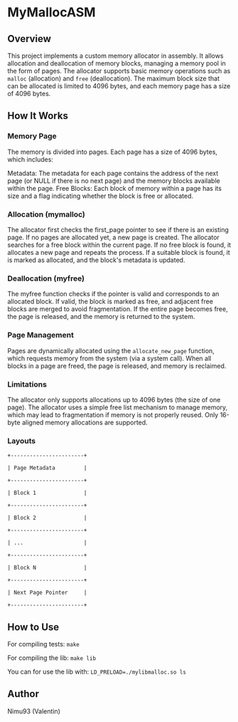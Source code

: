 # MyMallocASM

## Overview
This project implements a custom memory allocator in assembly. It allows allocation and deallocation of memory blocks, managing a memory pool in the form of pages. The allocator supports basic memory operations such as `malloc` (allocation) and `free` (deallocation). The maximum block size that can be allocated is limited to 4096 bytes, and each memory page has a size of 4096 bytes.

## How It Works

### Memory Page
The memory is divided into pages. Each page has a size of 4096 bytes, which includes:

Metadata: The metadata for each page contains the address of the next page (or NULL if there is no next page) and the memory blocks available within the page.
Free Blocks: Each block of memory within a page has its size and a flag indicating whether the block is free or allocated.

### Allocation (mymalloc)

The allocator first checks the first_page pointer to see if there is an existing page.
If no pages are allocated yet, a new page is created.
The allocator searches for a free block within the current page. If no free block is found, it allocates a new page and repeats the process.
If a suitable block is found, it is marked as allocated, and the block's metadata is updated.

### Deallocation (myfree)

The myfree function checks if the pointer is valid and corresponds to an allocated block.
If valid, the block is marked as free, and adjacent free blocks are merged to avoid fragmentation.
If the entire page becomes free, the page is released, and the memory is returned to the system.

### Page Management

Pages are dynamically allocated using the `allocate_new_page` function, which requests memory from the system (via a system call).
When all blocks in a page are freed, the page is released, and memory is reclaimed.

### Limitations

The allocator only supports allocations up to 4096 bytes (the size of one page).
The allocator uses a simple free list mechanism to manage memory, which may lead to fragmentation if memory is not properly reused.
Only 16-byte aligned memory allocations are supported.

### Layouts

`+-----------------------+`

`| Page Metadata         |`

`+-----------------------+`

`| Block 1               |`

`+-----------------------+`

`| Block 2               |`


`+-----------------------+`

`| ...                   |`

`+-----------------------+`

`| Block N               |`

`+-----------------------+`

`| Next Page Pointer     |`

`+-----------------------+`

## How to Use

For compiling tests:
`make`

For compiling the lib:
`make lib`

You can for use the lib with:
`LD_PRELOAD=./mylibmalloc.so ls`

## Author

Nimu93 (Valentin)